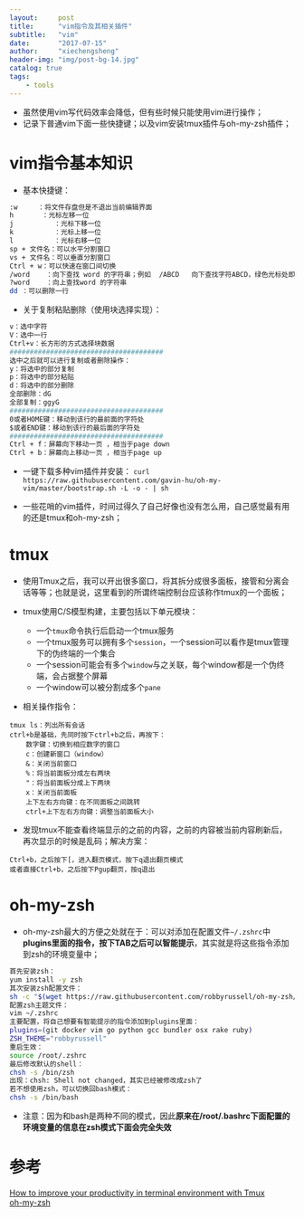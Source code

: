 ```yaml
---
layout:     post
title:      "vim指令及其相关插件"
subtitle:   "vim"
date:       "2017-07-15"
author:     "xiechengsheng"
header-img: "img/post-bg-14.jpg"
catalog: true
tags:
    - tools
---
```


- 虽然使用vim写代码效率会降低，但有些时候只能使用vim进行操作；
- 记录下普通vim下面一些快捷键；以及vim安装tmux插件与oh-my-zsh插件；

# vim指令基本知识
- 基本快捷键：
```sh
:w     ：将文件存盘但是不退出当前编辑界面
h       ：光标左移一位
j          ：光标下移一位
k          ：光标上移一位
l          ：光标右移一位
sp + 文件名：可以水平分割窗口
vs + 文件名：可以垂直分割窗口
Ctrl + w：可以快速在窗口间切换
/word    ：向下查找 word 的字符串；例如  /ABCD   向下查找字符ABCD，绿色光标处即为查找结果，使用n查找下一个字符串，使用N查找上一个字符串
?word    ：向上查找word 的字符串
dd ：可以删除一行
```

- 关于复制粘贴删除（使用块选择实现）：
```sh
v：选中字符
V：选中一行
Ctrl+v：长方形的方式选择块数据
######################################
选中之后就可以进行复制或者删除操作：
y：将选中的部分复制
p：将选中的部分粘贴
d：将选中的部分删除
全部删除：dG
全部复制：ggyG
######################################
0或者HOME键：移动到该行的最前面的字符处
$或者END键：移动到该行的最后面的字符处
######################################
Ctrl + f：屏幕向下移动一页 ，相当于page down
Ctrl + b：屏幕向上移动一页 ，相当于page up
```

- 一键下载多种vim插件并安装：
`curl https://raw.githubusercontent.com/gavin-hu/oh-my-vim/master/bootstrap.sh -L -o - | sh`

- 一些花哨的vim插件，时间过得久了自己好像也没有怎么用，自己感觉最有用的还是tmux和oh-my-zsh；

# tmux
- 使用Tmux之后，我可以开出很多窗口，将其拆分成很多面板，接管和分离会话等等；也就是说，这里看到的所谓终端控制台应该称作tmux的一个面板；
- tmux使用C/S模型构建，主要包括以下单元模块：
    - 一个`tmux`命令执行后启动一个tmux服务
    - 一个tmux服务可以拥有多个`session`，一个session可以看作是tmux管理下的伪终端的一个集合
    - 一个session可能会有多个`window`与之关联，每个window都是一个伪终端，会占据整个屏幕
    - 一个window可以被分割成多个`pane`

- 相关操作指令：
```
tmux ls：列出所有会话
ctrl+b是基础，先同时按下ctrl+b之后，再按下：
    数字键：切换到相应数字的窗口
    c：创建新窗口（window）
    &：关闭当前窗口
    %：将当前面板分成左右两块
    "：将当前面板分成上下两块
    x：关闭当前面板
    上下左右方向键：在不同面板之间跳转
    ctrl+上下左右方向键：调整当前面板大小
```
- 发现tmux不能查看终端显示的之前的内容，之前的内容被当前内容刷新后，再次显示的时候是乱码；解决方案：
```
Ctrl+b，之后按下[，进入翻页模式，按下q退出翻页模式
或者直接Ctrl+b，之后按下Pgup翻页，按q退出
```

# oh-my-zsh
- oh-my-zsh最大的方便之处就在于：可以对添加在配置文件`~/.zshrc`中**plugins里面的指令，按下TAB之后可以智能提示**，其实就是将这些指令添加到zsh的环境变量中；
```sh
首先安装zsh：
yum install -y zsh
其次安装zsh配置文件：
sh -c "$(wget https://raw.githubusercontent.com/robbyrussell/oh-my-zsh/master/tools/install.sh -O -)"
配置zsh主题文件：
vim ~/.zshrc
主要配置，将自己想要有智能提示的指令添加到plugins里面：
plugins=(git docker vim go python gcc bundler osx rake ruby)
ZSH_THEME="robbyrussell"
重启生效：
source /root/.zshrc
最后修改默认的shell：
chsh -s /bin/zsh
出现：chsh: Shell not changed，其实已经被修改成zsh了
若不想使用zsh，可以切换回bash模式：
chsh -s /bin/bash
```
- 注意：因为和bash是两种不同的模式，因此**原来在/root/.bashrc下面配置的环境变量的信息在zsh模式下面会完全失效**


# 参考
[How to improve your productivity in terminal environment with Tmux](http://xmodulo.com/improve-productivity-terminal-environment-tmux.html)    
[oh-my-zsh](https://github.com/robbyrussell/oh-my-zsh)    
